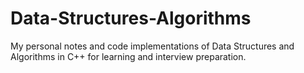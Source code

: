# Data-Structures-Algorithms
My personal notes and code implementations of Data Structures and Algorithms in C++ for learning and interview preparation.
